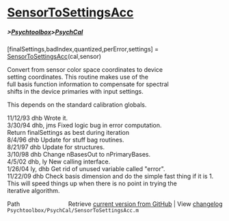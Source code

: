 # [SensorToSettingsAcc](SensorToSettingsAcc)
##### >[Psychtoolbox](Psychtoolbox)>[PsychCal](PsychCal)

 [finalSettings,badIndex,quantized,perError,settings] = [SensorToSettingsAcc](SensorToSettingsAcc)(cal,sensor)  
  
 Convert from sensor color space coordinates to device  
 setting coordinates.  This routine makes use of the  
 full basis function information to compensate for spectral  
 shifts in the device primaries with input settings.  
  
 This depends on the standard calibration globals.  
  
 11/12/93   dhb      Wrote it.  
 3/30/94     dhb, jms Fixed logic bug in error computation.  
                      Return finalSettings as best during iteration  
 8/4/96     dhb      Update for stuff bag routines.  
 8/21/97    dhb      Update for structures.  
 3/10/98     dhb      Change nBasesOut to nPrimaryBases.  
 4/5/02     dhb, ly  New calling interface.  
 1/26/04    ly, dhb  Get rid of unused variable called "error".  
 11/22/09   dhb      Check basis dimension and do the simple fast thing if it is 1.  
                     This will speed things up when there is no point in trying the  
                     iterative algorithm.  




<div class="code_header" style="text-align:right;">
  <span style="float:left;">Path&nbsp;&nbsp;</span> <span class="counter">Retrieve <a href=
  "https://raw.github.com/Psychtoolbox-3/Psychtoolbox-3/beta/Psychtoolbox/PsychCal/SensorToSettingsAcc.m">current version from GitHub</a> | View <a href=
  "https://github.com/Psychtoolbox-3/Psychtoolbox-3/commits/beta/Psychtoolbox/PsychCal/SensorToSettingsAcc.m">changelog</a></span>
</div>
<div class="code">
  <code>Psychtoolbox/PsychCal/SensorToSettingsAcc.m</code>
</div>

